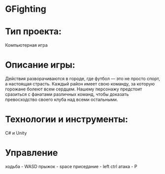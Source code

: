 # GFighting
# Тип проекта: 
Компьютерная игра
# Описание игры: 
Действия разворачиваются в городе, где футбол — это не просто спорт, а настоящая страсть. Каждый район имеет свою команду, за которую горожане болеют всем сердцем. Нашему персонажу предстоит сразиться с фанатами различных команд, чтобы доказать превосходство своего клуба над всеми остальными.
# Технологии и инструменты:
C# и Unity
# Управление 
ходьба - WASD
прыжок - space
приседание - left ctrl
атака - P
